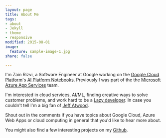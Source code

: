 ```yaml
---
layout: page
title: About Me
tags:
- about
- Jekyll
- theme
- responsive
modified: 2015-08-01
image:
  feature: sample-image-1.jpg
share: false

---
```

I'm Zain Rizvi, a Software Engineer at Google working on the [Google Cloud Platform](https://cloud.google.com/)'s [AI Platform Notebooks](https://cloud.google.com/ai-platform-notebooks/). Previously I was part of the the [Microsoft Azure App Services](https://azure.microsoft.com/en-us/services/app-service/web/) team.

I'm interested in cloud services, AI/ML, finding creative ways to solve customer problems, and work hard to be a [Lazy developer](http://blog.codinghorror.com/how-to-be-lazy-dumb-and-successful/). In case you couldn't tell I'm a big fan of [Jeff Atwood](http://blog.codinghorror.com/).

Shout out in the comments if you have topics about Google Cloud, Azure Web Apps or cloud computing in general that you'd like to hear more about.

You might also find a few interesting projects on my [Github](https://github.com/ZainRizvi).
